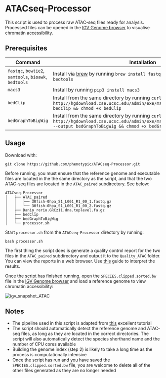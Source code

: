 # ATACseq-Processor

This script is used to process raw ATAC-seq files ready for analysis. Processed files can be opened in the [IGV Genome browser](https://software.broadinstitute.org/software/igv/) to visualise chromatin accessibility.



## Prerequisites

| Command | Installation |
| --- | --- |
| `fastqc`, `bowtie2`, `samtools`, `bioawk`, `bedtools` | Install via [brew](https://brew.sh) by running `brew install fastqc bowtie2 samtools bioawk bedtools` |
| `macs3` | Install by running `pip3 install macs3` |
| `bedClip` | Install from the same directory by running `curl http://hgdownload.cse.ucsc.edu/admin/exe/macOSX.x86_64/bedClip --output bedClip && chmod +x bedClip` |
| `bedGraphToBigWig` | Install from the same directory by running `curl http://hgdownload.cse.ucsc.edu/admin/exe/macOSX.x86_64/bedGraphToBigWig --output bedGraphToBigWig && chmod +x bedGraphToBigWig` |

## Usage

Download with:
```
git clone https://github.com/phenotypic/ATACseq-Processor.git
```

Before running, you must ensure that the reference genome and executable files are located in the the same directory as the script, and that the two ATAC-seq files are located in the `ATAC_paired` subdirectory. See below:

```
ATACseq-Processor
│   ├── ATAC_paired
│   │   ├── 30fish-0hpa_S1_L001_R1_00_1.fastq.gz
│   │   └── 30fish-0hpa_S1_L001_R1_00_2.fastq.gz
│   ├── Danio_rerio.GRCz11.dna.toplevel.fa.gz
│   ├── bedClip
│   ├── bedGraphToBigWig
│   └── processor.sh
```

Start `processor.sh` from the `ATACseq-Processor` directory by running:
```
bash processor.sh
```

The first thing the script does is generate a quality control report for the two files in the `ATAC_paired` subdirectory and output it to the `Quality_ATAC` folder. You can view the reports in a web browser. Use [this](https://www.bioinformatics.babraham.ac.uk/projects/fastqc/Help/3%20Analysis%20Modules/) guide to interpret the results.

Once the script has finished running, open the `SPECIES.clipped.sorted.bw` file in the [IGV Genome browser](https://software.broadinstitute.org/software/igv/) and load a reference genome to view chromatin accessibility:

![igv_snapshot_ATAC](https://user-images.githubusercontent.com/33377034/177248346-749c0c7e-9ac9-4dda-b508-0835dcc5959e.png)

## Notes

- The pipeline used in this script is adapted from [this](https://bioinformaticsworkbook.org/dataAnalysis/ATAC-seq/ATAC_tutorial.html) excellent tutorial
- The script should automatically detect the reference genome and ATAC-seq files, as long as they are located in the correct directories. The script will also automatically detect the species shorthand name and the number of CPU cores available
- Building the genome index (step 2) is likely to take a long time as the process is computationally intensive
- Once the script has run and you have saved the `SPECIES.clipped.sorted.bw` file, you are welcome to delete all of the other files generated as they are no longer needed
